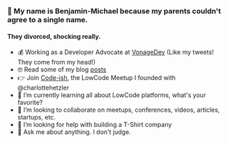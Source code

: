 ### 👋 My name is Benjamin-Michael because my parents couldn't agree to a single name.
#### They divorced, shocking really.

- 💰 Working as a Developer Advocate at [VonageDev](https://twitter.com/VonageDev) (Like my tweets! They come from my head!)
- 🤓 Read some of my blog [posts](https://developer.vonage.com/en/blog/authors/benjamin-aronov)
- 👉 Join [Code-ish](https://www.meetup.com/codeish-tlv/), the LowCode Meetup I founded with @charlottehetzler
- 🌱 I’m currently learning all about LowCode platforms, what's your favorite?
- 👯 I’m looking to collaborate on meetups, conferences, videos, articles, startups, etc.
- 🤔 I’m looking for help with building a T-Shirt company
- 💬 Ask me about anything. I don't judge.

<!--
**ruskibenya/ruskibenya** is a ✨ _special_ ✨ repository because its `README.md` (this file) appears on your GitHub profile.

Here are some ideas to get you started:

- 🔭 I’m currently working on ...
- 🌱 I’m currently learning ...
- 👯 I’m looking to collaborate on ...
- 🤔 I’m looking for help with ...
- 💬 Ask me about ...
- 📫 How to reach me: ...
- 😄 Pronouns: ...
- ⚡ Fun fact: ...
-->
